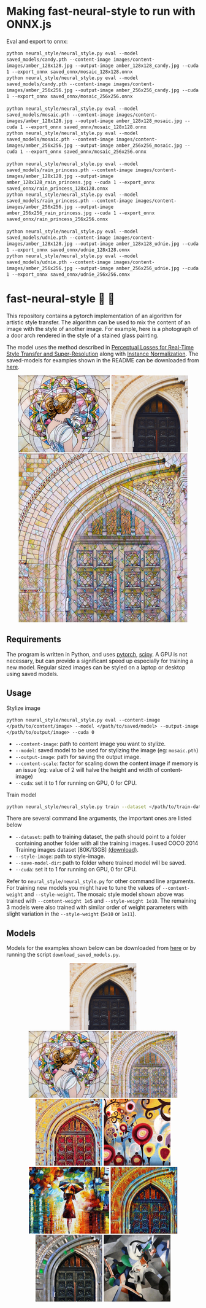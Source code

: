 
# Making fast-neural-style to run with ONNX.js

Eval and export to onnx:
```
python neural_style/neural_style.py eval --model saved_models/candy.pth --content-image images/content-images/amber_128x128.jpg --output-image amber_128x128_candy.jpg --cuda 1 --export_onnx saved_onnx/mosaic_128x128.onnx
python neural_style/neural_style.py eval --model saved_models/candy.pth --content-image images/content-images/amber_256x256.jpg --output-image amber_256x256_candy.jpg --cuda 1 --export_onnx saved_onnx/mosaic_256x256.onnx

python neural_style/neural_style.py eval --model saved_models/mosaic.pth --content-image images/content-images/amber_128x128.jpg --output-image amber_128x128_mosaic.jpg --cuda 1 --export_onnx saved_onnx/mosaic_128x128.onnx
python neural_style/neural_style.py eval --model saved_models/mosaic.pth --content-image images/content-images/amber_256x256.jpg --output-image amber_256x256_mosaic.jpg --cuda 1 --export_onnx saved_onnx/mosaic_256x256.onnx

python neural_style/neural_style.py eval --model saved_models/rain_princess.pth --content-image images/content-images/amber_128x128.jpg --output-image amber_128x128_rain_princess.jpg --cuda 1 --export_onnx saved_onnx/rain_princess_128x128.onnx
python neural_style/neural_style.py eval --model saved_models/rain_princess.pth --content-image images/content-images/amber_256x256.jpg --output-image amber_256x256_rain_princess.jpg --cuda 1 --export_onnx saved_onnx/rain_princess_256x256.onnx

python neural_style/neural_style.py eval --model saved_models/udnie.pth --content-image images/content-images/amber_128x128.jpg --output-image amber_128x128_udnie.jpg --cuda 1 --export_onnx saved_onnx/udnie_128x128.onnx
python neural_style/neural_style.py eval --model saved_models/udnie.pth --content-image images/content-images/amber_256x256.jpg --output-image amber_256x256_udnie.jpg --cuda 1 --export_onnx saved_onnx/udnie_256x256.onnx
```

# fast-neural-style :city_sunrise: :rocket:
This repository contains a pytorch implementation of an algorithm for artistic style transfer. The algorithm can be used to mix the content of an image with the style of another image. For example, here is a photograph of a door arch rendered in the style of a stained glass painting.

The model uses the method described in [Perceptual Losses for Real-Time Style Transfer and Super-Resolution](https://arxiv.org/abs/1603.08155) along with [Instance Normalization](https://arxiv.org/pdf/1607.08022.pdf). The saved-models for examples shown in the README can be downloaded from [here](https://www.dropbox.com/s/lrvwfehqdcxoza8/saved_models.zip?dl=0).

<p align="center">
    <img src="images/style-images/mosaic.jpg" height="200px">
    <img src="images/content-images/amber.jpg" height="200px">
    <img src="images/output-images/amber-mosaic.jpg" height="440px">
</p>

## Requirements
The program is written in Python, and uses [pytorch](http://pytorch.org/), [scipy](https://www.scipy.org). A GPU is not necessary, but can provide a significant speed up especially for training a new model. Regular sized images can be styled on a laptop or desktop using saved models.

## Usage
Stylize image
```
python neural_style/neural_style.py eval --content-image </path/to/content/image> --model </path/to/saved/model> --output-image </path/to/output/image> --cuda 0
```
* `--content-image`: path to content image you want to stylize.
* `--model`: saved model to be used for stylizing the image (eg: `mosaic.pth`)
* `--output-image`: path for saving the output image.
* `--content-scale`: factor for scaling down the content image if memory is an issue (eg: value of 2 will halve the height and width of content-image)
* `--cuda`: set it to 1 for running on GPU, 0 for CPU.

Train model
```bash
python neural_style/neural_style.py train --dataset </path/to/train-dataset> --style-image </path/to/style/image> --save-model-dir </path/to/save-model/folder> --epochs 2 --cuda 1
```

There are several command line arguments, the important ones are listed below
* `--dataset`: path to training dataset, the path should point to a folder containing another folder with all the training images. I used COCO 2014 Training images dataset [80K/13GB] [(download)](http://mscoco.org/dataset/#download).
* `--style-image`: path to style-image.
* `--save-model-dir`: path to folder where trained model will be saved.
* `--cuda`: set it to 1 for running on GPU, 0 for CPU.

Refer to ``neural_style/neural_style.py`` for other command line arguments. For training new models you might have to tune the values of `--content-weight` and `--style-weight`. The mosaic style model shown above was trained with `--content-weight 1e5` and `--style-weight 1e10`. The remaining 3 models were also trained with similar order of weight parameters with slight variation in the `--style-weight` (`5e10` or `1e11`).

## Models

Models for the examples shown below can be downloaded from [here](https://www.dropbox.com/s/lrvwfehqdcxoza8/saved_models.zip?dl=0) or by running the script ``download_saved_models.py``.

<div align='center'>
  <img src='images/content-images/amber.jpg' height="174px">		
</div>

<div align='center'>
  <img src='images/style-images/mosaic.jpg' height="174px">
  <img src='images/output-images/amber-mosaic.jpg' height="174px">
  <img src='images/output-images/amber-candy.jpg' height="174px">
  <img src='images/style-images/candy.jpg' height="174px">
  <br>
  <img src='images/style-images/rain-princess-cropped.jpg' height="174px">
  <img src='images/output-images/amber-rain-princess.jpg' height="174px">
  <img src='images/output-images/amber-udnie.jpg' height="174px">
  <img src='images/style-images/udnie.jpg' height="174px">
</div>
